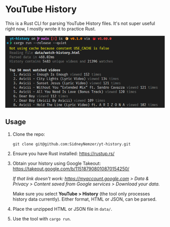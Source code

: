 # YouTube History

This is a Rust CLI for parsing YouTube History files. It's not super useful right now, I mostly wrote it to practice Rust.

![Demo](screenshots/Demo.png)

## Usage

1. Clone the repo:

   ```
   git clone git@github.com:SidneyNemzer/yt-history.git
   ```

2. Ensure you have Rust installed: https://rustup.rs/

3. Obtain your history using Google Takeout: https://takeout.google.com/b/115187908010870154250/

   _If that link doesn't work: https://myaccount.google.com > Data & Privacy > Content saved from Google services > Download your data._

   Make sure you select **YouTube > History** (the tool only processes history data currently). Either format, HTML or JSON, can be parsed.

4. Place the unzipped HTML or JSON file in `data/`.

5. Use the tool with `cargo run`.

